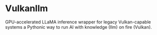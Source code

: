 # VulkanIlm
GPU-accelerated LLaMA inference wrapper for legacy Vulkan-capable systems a Pythonic way to run AI with knowledge (Ilm) on fire (Vulkan).
